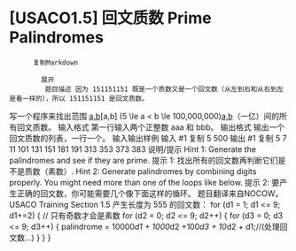 # [USACO1.5] 回文质数 Prime Palindromes


          复制Markdown
         
            展开
             题目描述 因为 151151151 既是一个质数又是一个回文数（从左到右和从右到左是看一样的），所以 151151151 是回文质数。
写一个程序来找出范围 [a,b](5≤a<b≤100,000,000)[a,b] (5 \le a < b \le 100,000,000)[a,b](5≤a<b≤100,000,000)（一亿）间的所有回文质数。
 输入格式 第一行输入两个正整数 aaa 和 bbb。
 输出格式 输出一个回文质数的列表，一行一个。
  输入输出样例 输入 #1 
    复制
   5 500
 输出 #1 
    复制
   5
7
11
101
131
151
181
191
313
353
373
383
 说明/提示 Hint 1: Generate the palindromes and see if they are prime.
提示 1: 找出所有的回文数再判断它们是不是质数（素数）.
Hint 2: Generate palindromes by combining digits properly. You might need more than one of the loops like below.
提示 2: 要产生正确的回文数，你可能需要几个像下面这样的循环。
题目翻译来自NOCOW。
USACO Training Section 1.5
产生长度为 555 的回文数：
for (d1 = 1; d1 <= 9; d1+=2) {    // 只有奇数才会是素数
     for (d2 = 0; d2 <= 9; d2++) {
         for (d3 = 0; d3 <= 9; d3++) {
           palindrome = 10000*d1 + 1000*d2 +100*d3 + 10*d2 + d1;//(处理回文数...)
         }
     }
 }


 